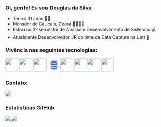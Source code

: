 ### Oi, gente! Eu sou Douglas da Silva
- Tenho 31 anos 👴🏿
- Morador de Caucaia, Ceará 💛💚🇧🇷
- Estou no 3º semestre de Análise e Desenvolvimento de Sistemas 💻
- Atualmente Desenvolvedor JR do time de Data Capture na Lett 🚀

### Vivência nas seguintes tecnologias:
<img src="https://cdn.jsdelivr.net/gh/devicons/devicon/icons/github/github-original.svg" width="40" height="40" />  <img src="https://cdn.jsdelivr.net/gh/devicons/devicon/icons/java/java-original.svg" width="40" height="40" />  <img src="https://upload.wikimedia.org/wikipedia/commons/thumb/e/e9/Jenkins_logo.svg/1200px-Jenkins_logo.svg.png"  width="40" height="40" />  <img src="https://raw.githubusercontent.com/github/explore/80688e429a7d4ef2fca1e82350fe8e3517d3494d/topics/sql/sql.png" width="40" height="40" /><img src="https://cdn.jsdelivr.net/gh/devicons/devicon/icons/css3/css3-original.svg" width="40" height="40" />
<img src="https://cdn.jsdelivr.net/gh/devicons/devicon/icons/html5/html5-original.svg" width="40" height="40"/><img src="https://cdn.jsdelivr.net/gh/devicons/devicon/icons/javascript/javascript-original.svg" width="40" height="40" />
<img src="https://logos-world.net/wp-content/uploads/2021/08/Amazon-Web-Services-AWS-Emblem.png" width="40" height="40" />
          
          
          

### Contato:
<div>
<a href="https://www.linkedin.com/in/dougdasilva/" target="_blank"><img src="https://img.shields.io/badge/-LinkedIn-%230077B5?style=for-the-badge&logo=linkedin&logoColor=white" target="_blank"></a>   
</div>

### Estatísticas GitHub
<div>
<a href="https://github.com/dougdasilva">
<img height="180em" src="https://github-readme-stats.vercel.app/api/top-langs/?username=dougdasilva&layout=compact&langs_count=7&theme=dracula"/>
<img height="180em" src="https://github-readme-stats.vercel.app/api?username=dougdasilva&show_icons=true&theme=dracula&include_all_commits=true&count_private=true"/>
</div>

          
          
          
          
          
          
          
        
          
